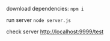 
download dependencies:
`npm i`

run server
`node server.js`

check server
<http://localhost:9999/test>